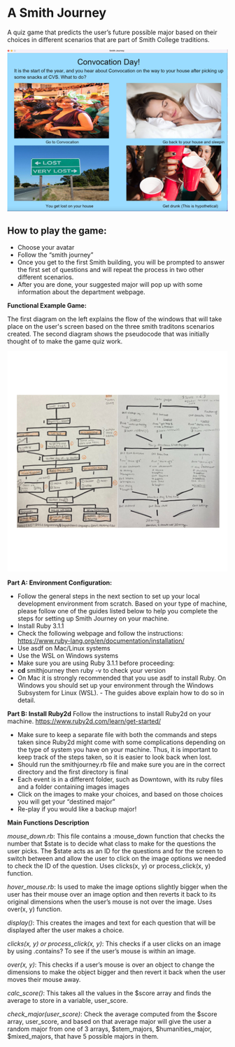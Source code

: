 # A Smith Journey
A quiz game that predicts the user’s future possible major based on their choices in different scenarios that are part of Smith College traditions. 

![Smithjourney](smithjourney.png)

## **How to play the game:**
- Choose your avatar
- Follow the “smith journey”
- Once you get to the first Smith building, you will be prompted to answer the first set of questions and will repeat the process in two other different scenarios.
- After you are done, your suggested major will pop up with some information about the department webpage. 

**Functional Example Game:**

The first diagram on the left explains the flow of the windows that will take place on the user's screen based on the three smith traditons scenarios created. The second diagram shows the pseudocode that was initially thought of to make the game quiz work. 

![diagram](diagram.png)


**Part A: Environment Configuration:**

- Follow the general steps in the next section to set up your local development environment from scratch. Based on your type of machine, please follow one of the guides listed below to help you complete the steps for setting up Smith Journey on your machine.
- Install Ruby 3.1.1
- Check the following webpage and follow the instructions: https://www.ruby-lang.org/en/documentation/installation/
- Use asdf on Mac/Linux systems
- Use the WSL on Windows systems
- Make sure you are using Ruby 3.1.1 before proceeding:
- **cd** smithjourney  then ruby -v to check your version
- On Mac it is strongly recommended that you use asdf to install Ruby. On Windows you should set up your environment through the Windows Subsystem for Linux (WSL). - The guides above explain how to do so in detail.

**Part B: Install Ruby2d**
Follow the instructions to install Ruby2d on your machine. 
https://www.ruby2d.com/learn/get-started/

- Make sure to keep a separate file with both the commands and steps taken since Ruby2d might come with some complications depending on the type of system you have on your machine. Thus, it is important to keep track of the steps taken, so it is easier to look back when lost.
- Should run the smithjourney.rb file and make sure you are in the correct directory and the first directory is final
- Each event is in a different folder, such as Downtown, with its ruby files and a folder containing images images 
- Click on the images to make your choices, and based on those choices you will get your “destined major” 
- Re-play if you would like a backup major! 


**Main Functions Description**

*mouse_down.rb*: This file contains a :mouse_down function that checks the number that $state is to decide what class to make for the questions the user picks. The $state acts as an ID for the questions and for the screen to switch between and allow the user to click on the image options we needed to check the ID of the question. Uses clicks(x, y) or process_click(x, y) function.

*hover_mouse.rb*: Is used to make the image options slightly bigger when the user has their mouse over an image option and then reverts it back to its original dimensions when the user’s mouse is not over the image. Uses over(x, y) function.

*display()*: This creates the images and text for each question that will be displayed after the user makes a choice. 

*clicks(x, y) or process_click(x, y)*: This checks if a user clicks on an image by using .contains? To see if the user’s mouse is within an image. 

*over(x, y)*: This checks if a user’s mouse is over an object to change the dimensions to make the object bigger and then revert it back when the user moves their mouse away. 

*calc_score()*: This takes all the values in the $score array and finds the average to store in a variable, user_score.

*check_major(user_score)*: Check the average computed from the $score array, user_score, and based on that average major will give the user a random major from one of 3 arrays, $stem_majors, $humanities_major, $mixed_majors, that have 5 possible majors in them. 

